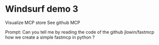 # Windsurf demo 3

Visualize MCP store
See github MCP

Prompt: Can you tell me by reading the code of the github jlowin/fastmcp how we create a simple fastmcp in python ?